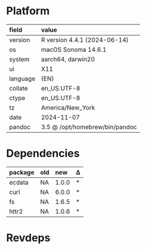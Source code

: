 # Platform

|field    |value                          |
|:--------|:------------------------------|
|version  |R version 4.4.1 (2024-06-14)   |
|os       |macOS Sonoma 14.6.1            |
|system   |aarch64, darwin20              |
|ui       |X11                            |
|language |(EN)                           |
|collate  |en_US.UTF-8                    |
|ctype    |en_US.UTF-8                    |
|tz       |America/New_York               |
|date     |2024-11-07                     |
|pandoc   |3.5 @ /opt/homebrew/bin/pandoc |

# Dependencies

|package |old |new   |Δ  |
|:-------|:---|:-----|:--|
|ecdata  |NA  |1.0.0 |*  |
|curl    |NA  |6.0.0 |*  |
|fs      |NA  |1.6.5 |*  |
|httr2   |NA  |1.0.6 |*  |

# Revdeps

